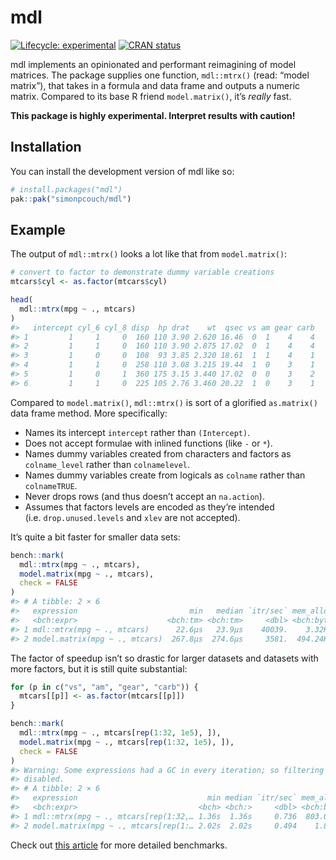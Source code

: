 
<!-- README.md is generated from README.Rmd. Please edit that file -->

# mdl

<!-- badges: start -->

[![Lifecycle:
experimental](https://img.shields.io/badge/lifecycle-experimental-orange.svg)](https://lifecycle.r-lib.org/articles/stages.html#experimental)
[![CRAN
status](https://www.r-pkg.org/badges/version/mdl)](https://CRAN.R-project.org/package=mdl)
<!-- badges: end -->

mdl implements an opinionated and performant reimagining of model
matrices. The package supplies one function, `mdl::mtrx()` (read: “model
matrix”), that takes in a formula and data frame and outputs a numeric
matrix. Compared to its base R friend `model.matrix()`, it’s *really*
fast.

**This package is highly experimental. Interpret results with caution!**

## Installation

You can install the development version of mdl like so:

``` r
# install.packages("mdl")
pak::pak("simonpcouch/mdl")
```

## Example

The output of `mdl::mtrx()` looks a lot like that from `model.matrix()`:

``` r
# convert to factor to demonstrate dummy variable creations
mtcars$cyl <- as.factor(mtcars$cyl)

head(
  mdl::mtrx(mpg ~ ., mtcars)
)
#>   intercept cyl_6 cyl_8 disp  hp drat    wt  qsec vs am gear carb
#> 1         1     1     0  160 110 3.90 2.620 16.46  0  1    4    4
#> 2         1     1     0  160 110 3.90 2.875 17.02  0  1    4    4
#> 3         1     0     0  108  93 3.85 2.320 18.61  1  1    4    1
#> 4         1     1     0  258 110 3.08 3.215 19.44  1  0    3    1
#> 5         1     0     1  360 175 3.15 3.440 17.02  0  0    3    2
#> 6         1     1     0  225 105 2.76 3.460 20.22  1  0    3    1
```

Compared to `model.matrix()`, `mdl::mtrx()` is sort of a glorified
`as.matrix()` data frame method. More specifically:

- Names its intercept `intercept` rather than `(Intercept)`.
- Does not accept formulae with inlined functions (like `-` or `*`).
- Names dummy variables created from characters and factors as
  `colname_level` rather than `colnamelevel`.
- Names dummy variables create from logicals as `colname` rather than
  `colnameTRUE`.
- Never drops rows (and thus doesn’t accept an `na.action`).
- Assumes that factors levels are encoded as they’re intended
  (i.e. `drop.unused.levels` and `xlev` are not accepted).

It’s quite a bit faster for smaller data sets:

``` r
bench::mark(
  mdl::mtrx(mpg ~ ., mtcars),
  model.matrix(mpg ~ ., mtcars),
  check = FALSE
)
#> # A tibble: 2 × 6
#>   expression                         min   median `itr/sec` mem_alloc `gc/sec`
#>   <bch:expr>                    <bch:tm> <bch:tm>     <dbl> <bch:byt>    <dbl>
#> 1 mdl::mtrx(mpg ~ ., mtcars)      22.6µs   23.9µs    40039.    3.32KB     20.0
#> 2 model.matrix(mpg ~ ., mtcars)  267.8µs  274.6µs     3581.  494.24KB     34.0
```

The factor of speedup isn’t so drastic for larger datasets and datasets
with more factors, but it is still quite substantial:

``` r
for (p in c("vs", "am", "gear", "carb")) {
  mtcars[[p]] <- as.factor(mtcars[[p]])
}

bench::mark(
  mdl::mtrx(mpg ~ ., mtcars[rep(1:32, 1e5), ]),
  model.matrix(mpg ~ ., mtcars[rep(1:32, 1e5), ]),
  check = FALSE
)
#> Warning: Some expressions had a GC in every iteration; so filtering is
#> disabled.
#> # A tibble: 2 × 6
#>   expression                             min median `itr/sec` mem_alloc `gc/sec`
#>   <bch:expr>                           <bch> <bch:>     <dbl> <bch:byt>    <dbl>
#> 1 mdl::mtrx(mpg ~ ., mtcars[rep(1:32,… 1.36s  1.36s     0.736  803.01MB    0.736
#> 2 model.matrix(mpg ~ ., mtcars[rep(1:… 2.02s  2.02s     0.494    1.86GB    1.98
```

Check out [this
article](https://github.com/simonpcouch/mdl/blob/main/vignettes/articles/plain-r.Rmd)
for more detailed benchmarks.

